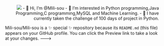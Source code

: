 <p align="right"><img src="https://www.google.com/url?sa=i&url=https%3A%2F%2Fwww.dreamstime.com%2Fillustration%2Fdata-science.html&psig=AOvVaw3YWfMr1nWAa66Evgf7VpBe&ust=1721564475949000&source=images&cd=vfe&opi=89978449&ved=0CBEQjRxqFwoTCPj-9s3OtYcDFQAAAAAdAAAAABAR"</p>
- 👋 Hi, I’m @Mili-sou
- 👀 I’m interested in Python programming,Java Programming,C programming,MySQL and Machine Learning.
- 🌱 I have currently taken the challenge of 100 days of project in Python.



Mili-sou/Mili-sou is a ✨ special ✨ repository because its `README.md` (this file) appears on your GitHub profile.
You can click the Preview link to take a look at your changes.
--->

